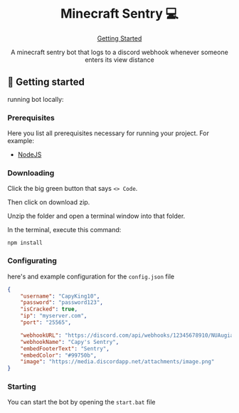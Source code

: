                      
<h1 align="center" style="font-weight: bold;">Minecraft Sentry 💻</h1>

<p align="center">
<a href="#started">Getting Started</a>
</p>

<p align="center">A minecraft sentry bot that logs to a discord webhook whenever someone enters its view distance</p>
 
<h2 id="started">🚀 Getting started</h2>

running bot locally:

<h3>Prerequisites</h3>

Here you list all prerequisites necessary for running your project. For example:

- [NodeJS](https://nodejs.org/en/download/package-manager)


 
<h3>Downloading</h3>

Click the big green button that says `<> Code`.

Then click on download zip.

Unzip the folder and open a terminal window into that folder.

In the terminal, execute this command:

```
npm install
```


 
<h3>Configurating</h2>

here's and example configuration for the `config.json` file

```json
{
    "username": "CapyKing10",
    "password": "password123",
    "isCracked": true,
    "ip": "myserver.com",
    "port": "25565",

    "webhookURL": "https://discord.com/api/webhooks/12345678910/NUAugiahgnquyAUnb_abnauHAUGaybhgoa",
    "webhookName": "Capy's Sentry",
    "embedFooterText": "Sentry",
    "embedColor": "#99750b",
    "image": "https://media.discordapp.net/attachments/image.png"
}
```


 
<h3>Starting</h3>

You can start the bot by opening the `start.bat` file

